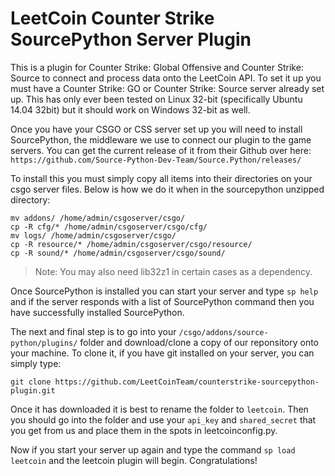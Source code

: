 # LeetCoin Counter Strike SourcePython Server Plugin
This is a plugin for Counter Strike: Global Offensive and Counter Strike: Source to connect and process data onto the LeetCoin API. To set it up you must have a Counter Strike: GO or Counter Strike: Source server already set up. This has only ever been tested on Linux 32-bit (specifically Ubuntu 14.04 32bit) but it should work on Windows 32-bit as well. 

Once you have your CSGO or CSS server set up you will need to install SourcePython, the middleware we use to connect our plugin to the game servers. You can get the current release of it from their Github over here: 
`https://github.com/Source-Python-Dev-Team/Source.Python/releases/`

To install this you must simply copy all items into their directories on your csgo server files. Below is how we do it when in the sourcepython unzipped directory: 

```
mv addons/ /home/admin/csgoserver/csgo/
cp -R cfg/* /home/admin/csgoserver/csgo/cfg/
mv logs/ /home/admin/csgoserver/csgo/
cp -R resource/* /home/admin/csgoserver/csgo/resource/
cp -R sound/* /home/admin/csgoserver/csgo/sound/
```

> Note: You may also need lib32z1 in certain cases as a dependency. 

Once SourcePython is installed you can start your server and type `sp help` and if the server responds with a list of SourcePython command then you have successfully installed SourcePython. 

The next and final step is to go into your `/csgo/addons/source-python/plugins/` folder and download/clone a copy of our reponsitory onto your machine. To clone it, if you have git installed on your server, you can simply type: 

`git clone https://github.com/LeetCoinTeam/counterstrike-sourcepython-plugin.git`

Once it has downloaded it is best to rename the folder to `leetcoin`. Then you should go into the folder and use your `api_key` and `shared_secret` that you get from us and place them in the spots in leetcoinconfig.py. 

Now if you start your server up again and type the command `sp load leetcoin` and the leetcoin plugin will begin. Congratulations!
